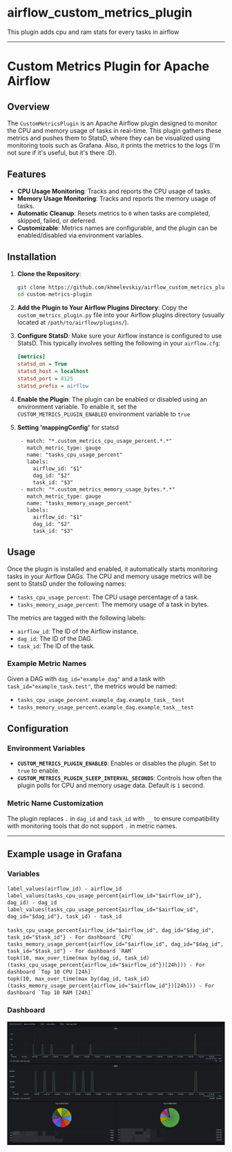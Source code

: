 # airflow_custom_metrics_plugin

This plugin adds cpu and ram stats for every tasks in airflow

---

# Custom Metrics Plugin for Apache Airflow

## Overview

The `CustomMetricsPlugin` is an Apache Airflow plugin designed to monitor the CPU and memory usage of tasks in
real-time. This plugin gathers these metrics and pushes them to StatsD, where they can be visualized using monitoring
tools such as Grafana. Also, it prints the metrics to the logs (I'm not sure if it's useful, but it's there :D).

## Features

- **CPU Usage Monitoring**: Tracks and reports the CPU usage of tasks.
- **Memory Usage Monitoring**: Tracks and reports the memory usage of tasks.
- **Automatic Cleanup**: Resets metrics to `0` when tasks are completed, skipped, failed, or deferred.
- **Customizable**: Metrics names are configurable, and the plugin can be enabled/disabled via environment variables.

## Installation

1. **Clone the Repository**:
   ```bash
   git clone https://github.com/khmelevskiy/airflow_custom_metrics_plugin.git
   cd custom-metrics-plugin
   ```

2. **Add the Plugin to Your Airflow Plugins Directory**:
   Copy the `custom_metrics_plugin.py` file into your Airflow plugins directory (usually located at
   `/path/to/airflow/plugins/`).

3. **Configure StatsD**:
   Make sure your Airflow instance is configured to use StatsD. This typically involves setting the following in your
   `airflow.cfg`:

   ```ini
   [metrics]
   statsd_on = True
   statsd_host = localhost
   statsd_port = 8125
   statsd_prefix = airflow
   ```

4. **Enable the Plugin**:
   The plugin can be enabled or disabled using an environment variable. To enable it, set the
   `CUSTOM_METRICS_PLUGIN_ENABLED` environment variable to `true`

5. **Setting 'mappingConfig'** for statsd
   ```
    - match: "*.custom_metrics_cpu_usage_percent.*.*"
      match_metric_type: gauge
      name: "tasks_cpu_usage_percent"
      labels:
        airflow_id: "$1"
        dag_id: "$2"
        task_id: "$3"
    - match: "*.custom_metrics_memory_usage_bytes.*.*"
      match_metric_type: gauge
      name: "tasks_memory_usage_percent"
      labels:
        airflow_id: "$1"
        dag_id: "$2"
        task_id: "$3"
   ```

## Usage

Once the plugin is installed and enabled, it automatically starts monitoring tasks in your Airflow DAGs. The CPU and
memory usage metrics will be sent to StatsD under the following names:

- `tasks_cpu_usage_percent`: The CPU usage percentage of a task.
- `tasks_memory_usage_percent`: The memory usage of a task in bytes.

The metrics are tagged with the following labels:

- `airflow_id`: The ID of the Airflow instance.
- `dag_id`: The ID of the DAG.
- `task_id`: The ID of the task.

### Example Metric Names

Given a DAG with `dag_id="example_dag"` and a task with `task_id="example_task.test"`, the metrics would be named:

- `tasks_cpu_usage_percent.example_dag.example_task__test`
- `tasks_memory_usage_percent.example_dag.example_task__test`

## Configuration

### Environment Variables

- **`CUSTOM_METRICS_PLUGIN_ENABLED`**: Enables or disables the plugin. Set to `true` to enable.
- **`CUSTOM_METRICS_PLUGIN_SLEEP_INTERVAL_SECONDS`**: Controls how often the plugin polls for CPU and memory usage data.
  Default is `1` second.

### Metric Name Customization

The plugin replaces `.` in `dag_id` and `task_id` with `__` to ensure compatibility with monitoring tools that do not
support `.` in metric names.

---

## Example usage in Grafana

### Variables

```
label_values(airflow_id) - airflow_id
label_values(tasks_cpu_usage_percent{airflow_id="$airflow_id"}, dag_id) - dag_id
label_values(tasks_cpu_usage_percent{airflow_id="$airflow_id", dag_id="$dag_id"}, task_id) - task_id

tasks_cpu_usage_percent{airflow_id="$airflow_id", dag_id="$dag_id", task_id="$task_id"} - For dashboard `CPU`
tasks_memory_usage_percent{airflow_id="$airflow_id", dag_id="$dag_id", task_id="$task_id"} - For dashboard `RAM`
topk(10, max_over_time(max by(dag_id, task_id) (tasks_cpu_usage_percent{airflow_id="$airflow_id"})[24h])) - For dashboard `Top 10 CPU [24h]`
topk(10, max_over_time(max by(dag_id, task_id) (tasks_memory_usage_percent{airflow_id="$airflow_id"})[24h])) - For dashboard `Top 10 RAM [24h]`
```

### Dashboard

![img.png](img.png)
